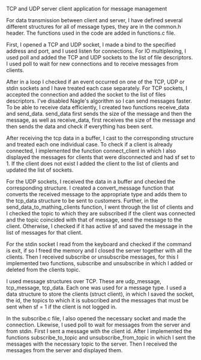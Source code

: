 TCP and UDP server client application for message management


For data transmission between client and server, I have defined several different structures for all of message
types, they are in the common.h header. The functions used in the code are added in functions.c file.

First, I opened a TCP and UDP socket, I made a bind to the specified address and port, and I used listen
for connections. For IO multiplexing, I used poll and added the TCP and UDP sockets to the list of
file descriptors. I used poll to wait for new connections and to receive messages from clients.

After in a loop I checked if an event occurred on one of the TCP, UDP or stdin sockets and I have
treated each case separately. For TCP sockets, I accepted the connection and added the socket to the list of files
descriptors. I've disabled Nagle's algorithm so I can send messages faster. To be able to receive
data efficiently, I created two functions receive_data and send_data. send_data first sends the size
of the message and then the message, as well as receive_data, first receives the size of the message and then sends the data
and check if everything has been sent.

After receiving the tcp data in a buffer, I cast to the corresponding structure and treated each one
individual case. To check if a client is already connected, I implemented the function connect_client in which
I also displayed the messages for clients that were disconnected and had sf set to 1. If the client does not exist
I added the client to the list of clients and updated the list of sockets.

For the UDP sockets, I received the data in a buffer and checked the corresponding structure. I created a
convert_message function that converts the received message to the appropriate type and adds them to the tcp_data structure
to be sent to customers. Further, in the send_data_to_mathing_clients function, I went through the list of
clients and I checked the topic to which they are subscribed if the client was connected and the topic coincided with that of
message, send the message to the client. Otherwise, I checked if it has active sf and saved the message in the list of
messages for that client.

For the stdin socket I read from the keyboard and checked if the command is exit, if so I freed the memory
and I closed the server together with all the clients.
Then I received subscribe or unsubscribe messages, for this I implemented two functions, subscribe and
unsubscribe in which I added or deleted from the clients topic.

I used message structures over TCP. These are udp_message, tcp_message, tcp_data. Each one was used
for a message type. I used a data structure to store the clients (struct client), in which I saved
the socket, the id, the topics to which it is subscribed and the messages that must be sent when 
sf = 1 if the client is not logged in.

In the subscribe.c file, I also opened the necessary socket and made the connection. Likewise, I used poll to
wait for messages from the server and from stdin. First I sent a message with the client id. After I implemented
the functions subscribe_to_topic and unsubscribe_from_topic in which I sent the messages with the necessary topic 
to the server. Then I received the messages from the server and displayed them.
